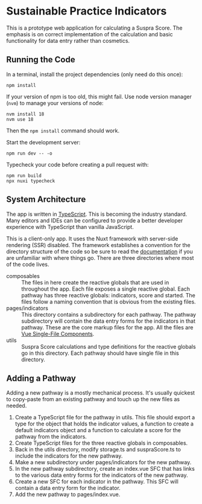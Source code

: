 # Sustainable Practice Indicators

This is a prototype web application for calculating a Suspra Score. The emphasis
is on correct implementation of the calculation and basic functionality for
data entry rather than cosmetics.

## Running the Code

In a terminal, install the project dependencies (only need do this once):

`npm install`

If your version of npm is too old, this might fail.  Use node version manager (`nvm`) to manage your versions of node:

```
nvm install 18
nvm use 18
```

Then the `npm install` command should work.

Start the development server:

`npm run dev -- -o`

Typecheck your code before creating a pull request with:

```
npm run build
npx nuxi typecheck
```

## System Architecture

The app is written in
[TypeScript](https://www.typescriptlang.org/docs/handbook/intro.html). This is
becoming the industry standard. Many editors and IDEs can be configured to
provide a better developer experience with TypeScript than vanilla JavaScript.

This is a client-only app. It uses the Nuxt framework with server-side rendering
(SSR) disabled. The framework establishes a convention for the directory
structure of the code so be sure to read the
[documentation](https://nuxt.com/docs/guide) if you are unfamiliar with where
things go. There are three directories where most of the code lives.

<dl>
<dt>composables</dt>
<dd>The files in here create the reactive globals that are used in throughout
the app. Each file exposes a single reactive global. Each pathway has three
reactive globals: indicators, score and started. The files follow a naming
convention that is obvious from the existing files.</dd>
<dt>pages/indicators</dt>
<dd>This directory contains a subdirectory for each pathway. The pathway
subdirectory will contain the data entry forms for the indicators in that
pathway. These are the core markup files for the app. All the files are
<a href="https://vuejs.org/guide/scaling-up/sfc.html">Vue Single-File Components</a>.</dd>
<dt>utils</dt>
<dd>Suspra Score calculations and type definitions for the reactive globals go
in this directory. Each pathway should have single file in this directory.</dd>
</dl>

## Adding a Pathway

Adding a new pathway is a mostly mechanical process. It's usually quickest to
copy-paste from an existing pathway and touch up the new files as needed.

1. Create a TypeScript file for the pathway in utils. This file should export
a type for the object that holds the indicator values, a function to create a
default indicators object and a function to calculate a score for the pathway
from the indicators.
2. Create TypeScript files for the three reactive globals in composables.
3. Back in the utils directory, modify storage.ts and suspraScore.ts
to include the indicators for the new pathway.
4. Make a new subdirectory under pages/indicators for the new pathway.
5. In the new pathway subdirectory, create an index.vue SFC that has links to
the various data entry forms for the indicators of the new pathway.
6. Create a new SFC for each indicator in the pathway. This SFC will contain
a data entry form for the indicator.
7. Add the new pathway to pages/index.vue.
